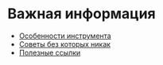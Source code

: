 # Важная информация

- [Особенности инструмента](tools-features/index.md)
- [Советы без которых никак](advices-without-which-nowhere/index.md)
- [Полезные ссылки](useful-links/index.md)
